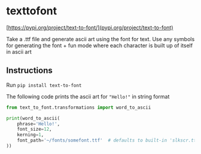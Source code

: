 # texttofont
[https://pypi.org/project/text-to-font/](pypi.org/project/text-to-font)

Take a .ttf file and generate ascii art using the font for text. Use any symbols for generating the font + fun mode where each character is built up of itself in ascii art

## Instructions
Run `pip install text-to-font`

The following code prints the ascii art for `"Hello!"` in string format

```python
from text_to_font.transformations import word_to_ascii

print(word_to_ascii(
    phrase='Hello!', 
    font_size=12, 
    kerning=1,
    font_path='~/fonts/somefont.ttf'  # defaults to built-in 'slkscr.ttf' (SilkScreen) font
))
```
